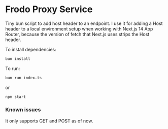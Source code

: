 # Frodo Proxy Service

Tiny bun script to add host header to an endpoint. I use it for adding a Host header to a local environment setup when working with Next.js 14 App Router, because the version of fetch that Next.js uses strips the Host header. 

To install dependencies:

```bash
bun install
```

To run:

```bash
bun run index.ts
```
or

```bash
npm start
```


### Known issues

It only supports GET and POST as of now.
